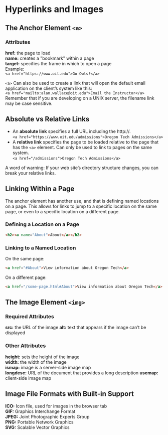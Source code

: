 # Hyperlinks and Images
## The Anchor Element `<a>`

### Attributes
**href:** the page to load  
**name:** creates a "bookmark" within a page  
**target:** specifies the frame in which to open a page  
Example:  
`<a href="https://www.oit.edu">Go Owls!</a>`  

`<a>` Can also be used to create a link that will open the default email application on the client’s system like this:  
`<a href="mailto:alan.wallace@oit.edu">Email the Instructor</a>`  
Remember that if you are developing on a UNIX server, the filename link may be case sensitive.



## Absolute vs Relative Links
- An **absolute link** specifies a full URL including the http://.  
`<a href="https://www.oit.edu/admissions">Oregon Tech Admissions</a>`
- A **relative link** specifies the page to be loaded relative to the page that has the `<a>` element. Can only be used to link to pages on the same system.  
`<a href="/admissions">Oregon Tech Admissions</a>`

A word of warning: If your web site’s directory structure changes, you can break your relative links.

## Linking Within a Page
The anchor element has another use, and that is defining named locations on a page.  This allows for links to jump to a specific location on the same page, or even to a specific location on a different page.  
### Defining a Location on a Page
```html
<h2><a name="About">About</a></h2>
```
### Linking to a Named Location
On the same page:
```html
<a href="#About">View information about Oregon Tech</a>
```
On a different page:
```html
<a href="/some-page.html#About">View information about Oregon Tech</a>
```



## The Image Element `<img>`
### Required Attributes

**src:** the URL of the image
**alt:** text that appears if the image can’t be displayed
### Other Attributes
**height:** sets the height of the image  
**width:** the width of the image  
**ismap:** image is a server-side image map  
**longdesc:** URL of the document that   provides a long description
**usemap:** client-side image map

## Image File Formats with Built-in Support
**ICO:** Icon file, used for images in the browser tab   
**GIF:** Graphics Interchange Format  
**JPEG:** Joint Photographic Experts Group  
**PNG:** Portable Network Graphics  
**SVG:** Scalable Vector Graphics  
